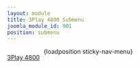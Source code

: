 ```yaml
---
layout: module
title: 3Play 4800 Submenu
joomla_module_id: 901
position: submenu
---
```

<p style="float: left;"><a href="/3play/4800" style="padding-right: 8px; border-right: 1px solid #eeeeef;">3Play 4800</a></p>
{loadposition sticky-nav-menu}
